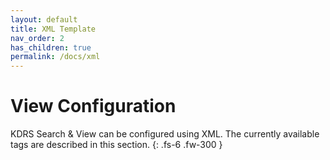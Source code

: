```yaml
---
layout: default
title: XML Template
nav_order: 2
has_children: true
permalink: /docs/xml
---
```

# View Configuration

KDRS Search & View can be configured using XML. The currently available tags are described in this section.
{: .fs-6 .fw-300 }
